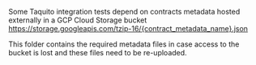 Some Taquito integration tests depend on contracts metadata hosted externally in a GCP Cloud Storage bucket https://storage.googleapis.com/tzip-16/{contract_metadata_name}.json

This folder contains the required metadata files in case access to the bucket is lost and these files need to be re-uploaded.

